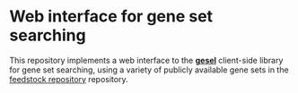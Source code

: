 # Web interface for gene set searching

This repository implements a web interface to the [**gesel**](https://github.com/LTLA/gesel) client-side library for gene set searching,
using a variety of publicly available gene sets in the [feedstock repository](http://github.com/LTLA/gesel-feedstock) repository.
